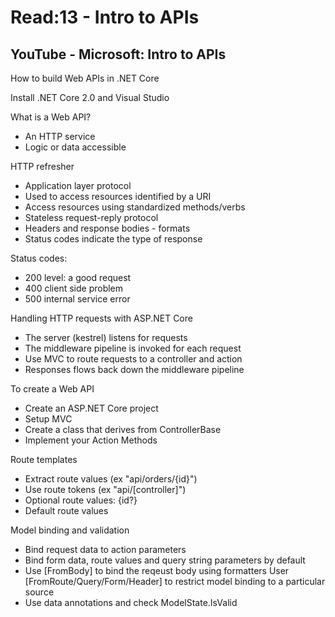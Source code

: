 # Read:13 - Intro to APIs

## YouTube - Microsoft: Intro to APIs

How to build Web APIs in .NET Core

Install .NET Core 2.0 and Visual Studio

What is a Web API?
- An HTTP service
- Logic or data accessible 

HTTP refresher
- Application layer protocol
- Used to access resources identified by a URI
- Access resources using standardized methods/verbs
- Stateless request-reply protocol
- Headers and response bodies - formats
- Status codes indicate the type of response

Status codes:
- 200 level: a good request
- 400 client side problem
- 500 internal service error

Handling HTTP requests with ASP.NET Core
- The server (kestrel) listens for requests
- The middleware pipeline is invoked for each request
- Use MVC to route requests to a controller and action
- Responses flows back down the middleware pipeline

To create a Web API
- Create an ASP.NET Core project
- Setup MVC
- Create a class that derives from ControllerBase
- Implement your Action Methods

Route templates
- Extract route values (ex "api/orders/{id}")
- Use route tokens (ex "api/[controller]")
- Optional route values: {id?}
- Default route values

Model binding and validation
- Bind request data to action parameters
- Bind form data, route values and query string parameters by default
- Use [FromBody] to bind the reqeust body using formatters
User [FromRoute/Query/Form/Header] to restrict model binding to a particular source
- Use data annotations and check ModelState.IsValid